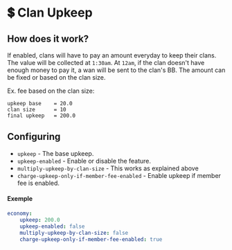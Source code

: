 # 💲 Clan Upkeep

## How does it work?

If enabled, clans will have to pay an amount everyday to keep their clans. The value will be collected at `1:30am`. At `12am`, if the clan doesn't have enough money to pay it, a wan will be sent to the clan's BB. The amount can be fixed or based on the clan size.

Ex. fee based on the clan size:

```
upkeep base    = 20.0
clan size      = 10
final upkeep   = 200.0
```

## Configuring

* `upkeep` - The base upkeep.
* `upkeep-enabled` - Enable or disable the feature.
* `multiply-upkeep-by-clan-size` - This works as explained above
* `charge-upkeep-only-if-member-fee-enabled` - Enable upkeep if member fee is enabled.

#### Exemple

```yaml
economy:
    upkeep: 200.0
    upkeep-enabled: false
    multiply-upkeep-by-clan-size: false
    charge-upkeep-only-if-member-fee-enabled: true
```
